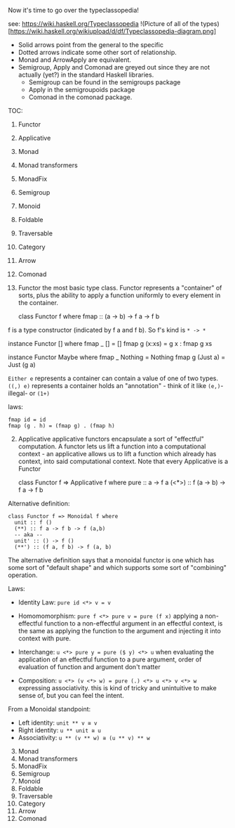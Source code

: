 Now it's time to go over the typeclassopedia!

see: https://wiki.haskell.org/Typeclassopedia
!(Picture of all of the types)[https://wiki.haskell.org/wikiupload/d/df/Typeclassopedia-diagram.png]

+ Solid arrows point from the general to the specific
+ Dotted arrows indicate some other sort of relationship.
+ Monad and ArrowApply are equivalent.
+ Semigroup, Apply and Comonad are greyed out since they are not actually (yet?) in the standard Haskell libraries.
  + Semigroup can be found in the semigroups package
  + Apply in the semigroupoids package
  + Comonad in the comonad package.

TOC:
  01. Functor
  02. Applicative
  03. Monad
  04. Monad transformers
  05. MonadFix
  06. Semigroup
  07. Monoid
  08. Foldable
  09. Traversable
  10. Category
  11. Arrow
  12. Comonad

01. Functor
the most basic type class. Functor represents a "container" of sorts, plus the
ability to apply a function uniformly to every element in the container.

    class Functor f where
      fmap :: (a -> b) -> f a -> f b

f is a type constructor (indicated by f a and f b). So f's kind is `* -> *`

instance Functor [] where
  fmap _ []     = []
  fmap g (x:xs) = g x : fmap g xs

instance Functor Maybe where
  fmap _ Nothing  = Nothing
  fmap g (Just a) = Just (g a)

`Either e` represents a container can contain a value of one of two types.
`((,) e)`  represents a container holds an "annotation" - think of it like
           `(e,)`-illegal- or `(1+)`

laws:

    fmap id = id
    fmap (g . h) = (fmap g) . (fmap h)

02. Applicative
applicative functors encapsulate a sort of "effectful" computation. A functor lets us
lift a function into a computational context - an applicative allows us to lift a
function which already has context, into said computational context. Note that every
Applicative is a Functor

    class Functor f => Applicative f where
      pure  :: a -> f a
      (<*>) :: f (a -> b) -> f a -> f b

Alternative definition:

    class Functor f => Monoidal f where
      unit :: f ()
      (**) :: f a -> f b -> f (a,b)
      -- aka --
      unit' :: () -> f ()
      (**') :: (f a, f b) -> f (a, b)

The alternative definition says that a monoidal functor is one which has some sort of
"default shape" and which supports some sort of "combining" operation.

Laws:

+ Identity Law: `pure id <*> v = v`

+ Homomomorphism: `pure f <*> pure v = pure (f x)` applying a non-effectful function to
a non-effectful argument in an effectful context, is the same as applying the
function to the argument and injecting it into context with pure.

+ Interchange: `u <*> pure y = pure ($ y) <*> u` when evaluating the application of an
effectful function to a pure argument, order of evaluation of function and argument
don't matter

+ Composition: `u <*> (v <*> w) = pure (.) <*> u <*> v <*> w` expressing associativity.
this is kind of tricky and unintuitive to make sense of, but you can feel the intent.

From a Monoidal standpoint:
+ Left identity: `unit ** v ≅ v`
+ Right identity: `u ** unit ≅ u`
+ Associativity: `u ** (v ** w) ≅ (u ** v) ** w`

03. Monad
04. Monad transformers
05. MonadFix
06. Semigroup
07. Monoid
08. Foldable
09. Traversable
10. Category
11. Arrow
12. Comonad
